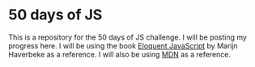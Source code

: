 <!-- Readme file for 50 days of JS -->

# 50 days of JS

This is a repository for the 50 days of JS challenge. I will be posting my progress here. I will be using the book [Eloquent JavaScript](https://eloquentjavascript.net/) by Marijn Haverbeke as a
reference. I will also be using [MDN](https://developer.mozilla.org/en-US/docs/Web/JavaScript) as a reference.
